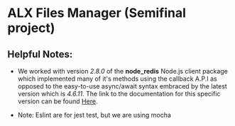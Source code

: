 # ALX Files Manager (Semifinal project)

## Helpful Notes:
- We worked with version _2.8.0_ of the **node_redis** Node.js client package which implemented many of it's methods using the callback A.P.I as opposed to the easy-to-use async/await syntax embraced by the latest version which is _4.6.11_. The link to the documentation for this specific version can be found [Here](https://www.npmjs.com/package/redis/v/2.8.0).

- Note:
Eslint are for jest test, but we are using mocha